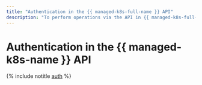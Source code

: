 ```yaml
---
title: "Authentication in the {{ managed-k8s-full-name }} API"
description: "To perform operations via the API in {{ managed-k8s-full-name }}, a service for managing containerized applications in a convenient way, get an IAM token for your account."
---
```


# Authentication in the {{ managed-k8s-name }} API

{% include notitle [auth](../../_includes/authentication.md) %}